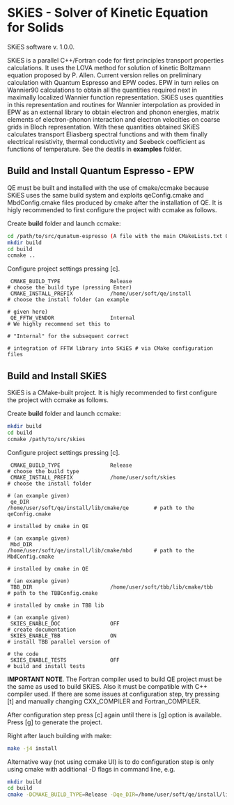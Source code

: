 # SKiES - Solver of Kinetic Equation for Solids

SKiES software v. 1.0.0.

SKiES is a parallel C++/Fortran code for first principles transport properties calculations. It uses the LOVA method for solution of kinetic Boltzmann equation proposed by P. Allen.
Current version relies on preliminary calculation with Quantum Espresso and EPW codes.
EPW in turn relies on Wannier90 calculations to obtain all the quantities required next in maximally localized Wannier function representation. SKiES uses quantities in this representation and routines for Wannier interpolation as provided in EPW as an external library to obtain electron and phonon energies, matrix elements of electron-phonon interaction and electron velocities on coarse grids in Bloch representation. With these quantities obtained SKiES calculates transport Eliasberg spectral functions and with them finally electrical resistivity, thermal conductivity and Seebeck coefficient as functions of temperature. See the deatils in **examples** folder.

## Build and Install Quantum Espresso - EPW

QE must be built and installed with the use of cmake/ccmake because SKiES uses the same build system and exploits qeConfig.cmake and MbdConfig.cmake files produced by cmake after the installation of QE. It is higly recommended to first configure the project with ccmake as follows.

Create **build** folder and launch ccmake:
```bash
cd /path/to/src/qunatum-espresso (A file with the main CMakeLists.txt QE file, e.g /home/user/soft/qe)
mkdir build
cd build
ccmake ..
```
Configure project settings pressing [c].
```
 CMAKE_BUILD_TYPE                Release                                 # choose the build type (pressing Enter)
 CMAKE_INSTALL_PREFIX            /home/user/soft/qe/install              # choose the install folder (an example
                                                                         # given here)
 QE_FFTW_VENDOR                  Internal                                # We highly recommend set this to 
                                                                         # "Internal" for the subsequent correct
                                                                         # integration of FFTW library into SKiES # via CMake configuration files

```

## Build and Install SKiES

SKiES is a CMake-built project.
It is higly recommended to first configure the project with ccmake as follows.

Create **build** folder and launch ccmake:
```bash
mkdir build
cd build
ccmake /path/to/src/skies
```
Configure project settings pressing [c].
```
 CMAKE_BUILD_TYPE                Release                                        # choose the build type
 CMAKE_INSTALL_PREFIX            /home/user/soft/skies                          # choose the install folder
                                                                                # (an example given)
 qe_DIR                          /home/user/soft/qe/install/lib/cmake/qe        # path to the qeConfig.cmake
                                                                                # installed by cmake in QE
                                                                                # (an example given)
 Mbd_DIR                         /home/user/soft/qe/install/lib/cmake/mbd       # path to the MbdConfig.cmake
                                                                                # installed by cmake in QE
                                                                                # (an example given)
 TBB_DIR                         /home/user/soft/tbb/lib/cmake/tbb              # path to the TBBConfig.cmake
                                                                                # installed by cmake in TBB lib
                                                                                # (an example given)
 SKIES_ENABLE_DOC                OFF                                            # create documentation
 SKIES_ENABLE_TBB                ON                                             # install TBB parallel version of
                                                                                # the code
 SKIES_ENABLE_TESTS              OFF                                            # build and install tests
```

**IMPORTANT NOTE**. The Fortran compiler used to build QE project must be the same as used to build SKiES. Also it must be compatible with C++ compiler used. If there are some issues at configuration step, try pressing [t] and manually changing CXX_COMPILER and Fortran_COMPILER.

After configuration step press [c] again until there is [g] option is available. Press [g] to generate the project. 

Right after lauch building with make:
```bash
make -j4 install
```

Alternative way (not using ccmake UI) is to do configuration step is only using cmake with additional -D flags in command line, e.g.
```bash
mkdir build
cd build
cmake -DCMAKE_BUILD_TYPE=Release -Dqe_DIR=/home/user/soft/qe/install/lib/cmake/qe -S /path/to/src/skies
```
